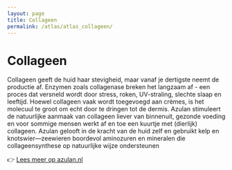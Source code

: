 ```yaml
---
layout: page
title: Collageen
permalink: /atlas/atlas_collageen/
---
```


# Collageen

Collageen geeft de huid haar stevigheid, maar vanaf je dertigste neemt de productie af. Enzymen zoals collagenase breken het langzaam af - een proces dat versneld wordt door stress, roken, UV-straling, slechte slaap en leeftijd. Hoewel collageen vaak wordt toegevoegd aan crèmes, is het molecuul te groot om echt door te dringen tot de dermis. Azulan stimuleert de natuurlijke aanmaak van collageen liever van binnenuit, gezonde voeding en voor sommige mensen werkt af en toe een kuurtje met (dierlijk) collageen. Azulan gelooft in de kracht van de huid zelf en gebruikt kelp en knotswier—zeewieren boordevol aminozuren en mineralen die collageensynthese op natuurlijke wijze ondersteunen

👉 [Lees meer op azulan.nl](https://azulan.nl/atlas/collageen)